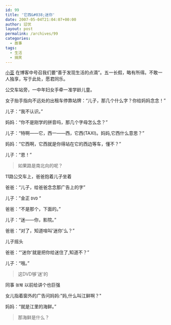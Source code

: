 ```yaml
---
id: 99
title: '它西&#038;迷你'
date: 2007-05-04T21:04:07+00:00
author: 愆伏
layout: post
permalink: /archives/99
categories:
  - 故事
tags:
  - 生活
  - 搞笑
---
```


[小亚](http://iia1.spaces.live.com/) 在博客中号召我们要“善于发现生活的点滴”。五一长假，略有所得。不敢一人独享，写于此处，愿君同乐。

公交车站旁，一中年妇女手牵一准学龄儿童。
  
女子抬手指向不远处的出租车停靠站牌：“儿子，那几个什么字？你给妈妈念念！”
  
儿子：“我不认识。”
  
妈妈：“你不是刚学的拼音吗，那几个字母怎么念？”
  
儿子：“特啊——它，西一——西，它西(TAXI)。妈妈,它西什么意思？”
  
妈妈：“它西啊，它西就是你得站在它的西边等车，懂不？”
  
儿子：“恩！”

> 如果路是南北向的呢？

11路公交车上，爸爸抱着儿子坐着
  
爸爸：“儿子，给爸爸念念那广告上的字”
  
儿子：”金正 `DVD` “
  
爸爸：“不是那个，下面的。”
  
儿子：“迷——你，影院。”
  
爸爸：“对了，知道啥叫'迷你'么？”
  
儿子摇头
  
爸爸：“'迷你'就是把你给迷住了,知道不？”
  
儿子：“哦。”

> 这DVD够'迷'的

同事 `张弩` 以前给讲个也巨强

女儿指着窗外的广告问妈妈:"妈,什么叫江鲜啊？"
  
妈妈：“就是江里的海鲜。”

> 那海鲜是什么？